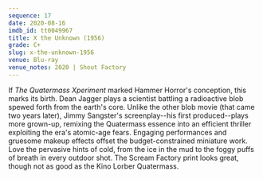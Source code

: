```yaml
---
sequence: 17
date: 2020-08-16
imdb_id: tt0049967
title: X the Unknown (1956)
grade: C+
slug: x-the-unknown-1956
venue: Blu-ray
venue_notes: 2020 | Shout Factory
---
```


If <span data-imdb-id="tt0049646">_The Quatermass Xperiment_</a> marked Hammer Horror's conception, this marks its birth. Dean Jagger plays a scientist battling a radioactive blob spewed forth from the earth's core. Unlike <span data-imdb-id="tt0051418">the other blob movie</span> (that came two years later), Jimmy Sangster's screenplay--his first produced--plays more grown-up, remixing the Quatermass essence into an efficient thriller exploiting the era's atomic-age fears. Engaging performances and gruesome makeup effects offset the budget-constrained miniature work. Love the pervasive hints of cold, from the ice in the mud to the foggy puffs of breath in every outdoor shot. The Scream Factory print looks great, though not as good as the Kino Lorber Quatermass.